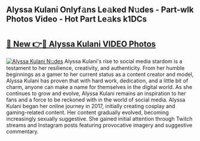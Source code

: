 ## Alyssa Kulani Onlyf𝚊ns Le𝚊ked N𝚞des - Part-wlk Photos Video - Hot Part Le𝚊ks k1DCs

# <h2><a href="http://ab11085.deff.icu/?id=Alyssa+Kulani">🔗 New 👉🔴 Alyssa Kulani VIDEO Photos</a></h2>

[![Alyssa Kulani N𝚞des](https://i.imgur.com/rIISA9y.gif)](http://ab11085.deff.icu/?id=Alyssa+Kulani)
Alyssa Kulani's rise to social media stardom is a testament to her resilience, creativity, and authenticity. From her humble beginnings as a gamer to her current status as a content creator and model, Alyssa Kulani has proven that with hard work, dedication, and a little bit of charm, anyone can make a name for themselves in the digital world. As she continues to grow and evolve, Alyssa Kulani remains an inspiration to her fans and a force to be reckoned with in the world of social media. Alyssa Kulani began her online journey in 2017, initially creating cosplay and gaming-related content. Her content gradually evolved, becoming increasingly sexually suggestive. She gained initial attention through Twitch streams and Instagram posts featuring provocative imagery and suggestive commentary.
